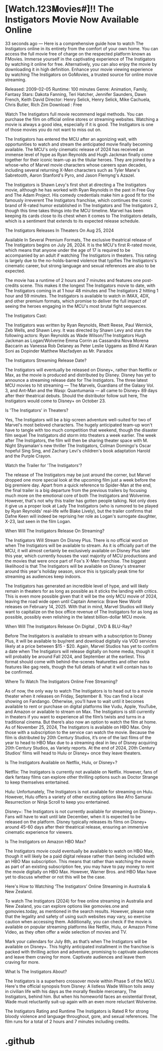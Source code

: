 # [Watch.123𝐌ovies#]!! The Instigators 𝗠ovie Now Available Online

33 seconds ago — Here is a comprehensive guide how to watch The Instigators online in its entirety from the comfort of your own home. You can access the full movie free of charge on the respected platform known as FMovies. Immerse yourself in the captivating experience of The Instigators by watching it online for free. Alternatively, you can also enjoy the movie by downloading it in high definition. Enhance your movie viewing experience by watching The Instigators on GoMovies, a trusted source for online movie streaming.

Released: 2009-02-05
Runtime: 100 minutes
Genre: Animation, Family, Fantasy
Stars: Dakota Fanning, Teri Hatcher, Jennifer Saunders, Dawn French, Keith David
Director: Henry Selick, Henry Selick, Mike Cachuela, Chris Butler, Rich Zim
Download : Free

Watch The Instigators full movie recommend legal methods. You can purchase the film on official online stores or streaming websites. Watching a movie is always a good idea, especially if it is good. The Instigators is one of those movies you do not want to miss out on.

The Instigators has entered the MCU after an agonizing wait, with opportunities to watch and stream the anticipated movie finally becoming available. The MCU's only cinematic release of 2024 has received an immense level of hype as Ryan Reynolds and Hugh Jackman finally come together for their iconic team-up as the titular heroes. They are joined by a whose-who of Marvel movie characters whose careers span decades, including several returning X-Men characters such as Tyler Mane's Sabretooth, Aaron Stanford's Pyro, and Jason Flemyng's Azazel.

The Instigators is Shawn Levy's first shot at directing a The Instigators movie, although he has worked with Ryan Reynolds in the past in Free Guy and The Adam Project. His comedy credentials make him a good fit for the famously irreverent The Instigators franchise, which continues the iconic brand of R-rated humor established in The Instigators and The Instigators 2, though this time takes things into the MCU timeline. Marvel has been keeping its cards close to its chest when it comes to The Instigators details, which is a sentiment that extends to its expected release schedule.

The Instigators Releases In Theaters On Aug 25, 2024

Available In Several Premium Formats, The exclusive theatrical release of The Instigators begins on July 26, 2024. It is the MCU's first R-rated movie, which means that anyone under the age of 17 is required to be accompanied by an adult if watching The Instigators in theaters. This rating is largely due to the no-holds-barred violence that typifies The Instigators's cinematic career, but strong language and sexual references are also to be expected.

The movie has a runtime of 2 hours and 7 minutes and features one post-credits scene. This makes it the longest The Instigators movie to date, with The Instigators coming in at 1 hour 48 minutes and The Instigators 2 hitting 1 hour and 59 minutes. The Instigators is available to watch in IMAX, 4DX, and other premium formats, which promise to deliver the full impact of seeing the heroes engaging in the MCU's most brutal fight sequences.

The Instigators Cast:

The Instigators was written by Ryan Reynolds, Rhett Reese, Paul Wernick, Zeb Wells, and Shawn Levy. It was directed by Shawn Levy and stars the following actors: Ryan Reynolds as Wade Wilson/The Instigators Hugh Jackman as Logan/Wolverine Emma Corrin as Cassandra Nova Morena Baccarin as Vanessa Rob Delaney as Peter Leslie Uggams as Blind Al Karan Soni as Dopinder Matthew Macfadyen as Mr. Paradox

The Instigators Streaming Release Date?

The Instigators will eventually be released on Disney+, rather than Netflix or Max, as the movie is produced and distributed by Disney. Disney has yet to announce a streaming release date for The Instigators. The three latest MCU movies to hit streaming — The Marvels, Guardians of the Galaxy Vol. 3, and Ant-Man and the Wasp: Quantumania — all came to Disney+ 89 days after their theatrical debuts. Should the distributor follow suit here, The Instigators would come to Disney+ on October 23.

Is 'The Instigators' in Theaters?

Yes, The Instigators will be a big-screen adventure well-suited for two of Marvel's most beloved characters. The hugely anticipated team-up won't have to tangle with too much competition that weekend, though the disaster film sequel The Instigators did storm into theaters a week earlier. The week after The Instigators, the film will then be sharing theater space with M. Night Shyamalan's new thriller The Instigators, Colman Domingo's Oscar hopeful Sing Sing, and Zachary Levi's children's book adaptation Harold and the Purple Crayon.

Watch the Trailer for 'The Instigators'?

The release of The Instigators may be just around the corner, but Marvel dropped one more special look at the upcoming film just a week before the big premiere day. Apart from a quick reference to Spider-Man at the end, the final trailer is a big departure from the previous trailers by focusing much more on the emotional core of both The Instigators and Wolverine. However, that's not why this trailer has gotten people talking. Not only does it give us a proper look at Lady The Instigators (who is rumored to be played by Ryan Reynolds' real-life wife Blake Lively), but the trailer confirms that Dafne Keen will indeed be reprising her role as Logan's surrogate daughter, X-23, last seen in the film Logan.

When Will The Instigators Release On Streaming?

The Instigators Will Stream On Disney Plus. There is no official word on when The Instigators will be available to stream. As it is officially part of the MCU, it will almost certainly be exclusively available on Disney Plus later this year, which currently houses the vast majority of MCU productions and the movies that were once part of Fox's X-Men franchise. The biggest likelihood is that The Instigators will be available on Disney's streamer around this year's holiday season, since this is typically peak time for streaming as audiences keep indoors.

The Instigators has generated an incredible level of hype, and will likely remain in theaters for as long as possible as it sticks the landing with critics. This is even more possible given that it will be the only MCU movie of 2024, leaving the road wide open until Captain America: Brave New World releases on February 14, 2025. With that in mind, Marvel Studios will likely want to capitalize on the box office revenue of The Instigators for as long as possible, possibly even relishing in the latest billion-dollar MCU movie.

When Will The Instigators Release On Digital , DVD & BLU-Ray?

Before The Instigators is available to stream with a subscription to Disney Plus, it will be available to buy/rent and download digitally via VOD services likely at a price between $15 - $20. Again, Marvel Studios has yet to confirm a date when The Instigators will release digitally on home media, though it will probably be around Fall 2024, and September at the earliest. This format should come with behind-the-scenes featurettes and other extra features like gag reels, though the full details of what it will contain has to be confirmed.

Where To Watch The Instigators Online Free Streaming?

As of now, the only way to watch The Instigators is to head out to a movie theater when it releases on Friday, September 8. You can find a local showing on Fandango. Otherwise, you’ll have to wait until it becomes available to rent or purchase on digital platforms like Vudu, Apple, YouTube, and Amazon or available to stream on Max. The Instigators is still currently in theaters if you want to experience all the film’s twists and turns in a traditional cinema. But there’s also now an option to watch the film at home. As of November 25, 2024, The Instigators is available on HBO Max. Only those with a subscription to the service can watch the movie. Because the film is distributed by 20th Century Studios, it’s one of the last films of the year to head to HBO Max due to a streaming deal in lieu of Disney acquiring 20th Century Studios, as Variety reports. At the end of 2024, 20th Century Studios’ films will head to Hulu or Disney+ once they leave theaters.

Is The Instigators Available on Netflix, Hulu, or Disney+?

Netflix: The Instigators is currently not available on Netflix. However, fans of dark fantasy films can explore other thrilling options such as Doctor Strange to keep themselves entertained.

Hulu: Unfortunately, The Instigators is not available for streaming on Hulu. However, Hulu offers a variety of other exciting options like Afro Samurai Resurrection or Ninja Scroll to keep you entertained.

Disney+: The Instigators is not currently available for streaming on Disney+. Fans will have to wait until late December, when it is expected to be released on the platform. Disney typically releases its films on Disney+ around 45-60 days after their theatrical release, ensuring an immersive cinematic experience for viewers.

Is The Instigators on Amazon HBO Max?

The Instigators movie could eventually be available to watch on HBO Max, though it will likely be a paid digital release rather than being included with an HBO Max subscription. This means that rather than watching the movie as part of an existing subscription fee, you may have to pay money to rent the movie digitally on HBO Max. However, Warner Bros. and HBO Max have yet to discuss whether or not this will be the case.

Here's How to Watching ‘The Instigators’ Online Streaming in Australia & New Zealand.

To watch The Instigators (2024) for free online streaming in Australia and New Zealand, you can explore options like gomovies.one and gomovies.today, as mentioned in the search results. However, please note that the legality and safety of using such websites may vary, so exercise caution when accessing them. Additionally, you can check if the movie is available on popular streaming platforms like Netflix, Hulu, or Amazon Prime Video, as they often offer a wide selection of movies and TV.

Mark your calendars for July 8th, as that’s when The Instigators will be available on Disney+. This highly anticipated installment in the franchise is packed with thrilling action and adventure, promising to captivate audiences and leave them craving for more. Captivate audiences and leave them craving for more.

What Is The Instigators About?

The Instigators is a superhero crossover movie within Phase 5 of the MCU. Here's the official synopsis from Disney: A listless Wade Wilson toils away in civilian life with his days as the morally flexible mercenary, The Instigators, behind him. But when his homeworld faces an existential threat, Wade must reluctantly suit-up again with an even more reluctant Wolverine.

The Instigators Rating and Runtime The Instigators is Rated R for strong bloody violence and language throughout, gore, and sexual references. The film runs for a total of 2 hours and 7 minutes including credits.

# .github
